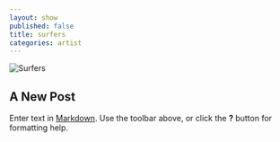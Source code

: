 ```yaml
---
layout: show
published: false
title: surfers
categories: artist
---
```


![Surfers](/images/surfers.jpg)

## A New Post

Enter text in [Markdown](http://daringfireball.net/projects/markdown/). Use the toolbar above, or click the **?** button for formatting help.
